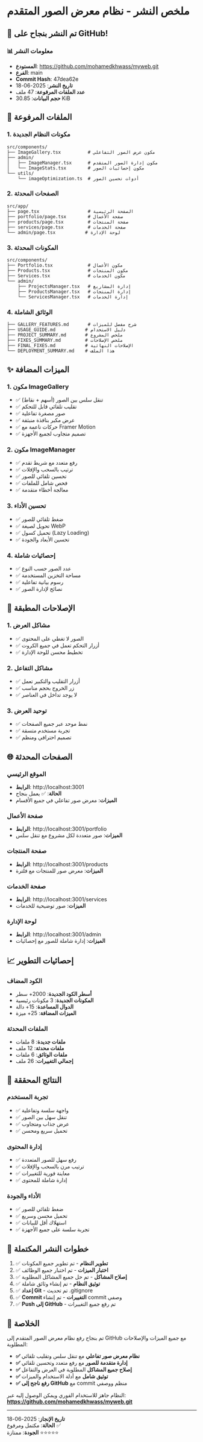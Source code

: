 # ملخص النشر - نظام معرض الصور المتقدم

## 🚀 تم النشر بنجاح على GitHub!

### 📊 معلومات النشر
- **المستودع**: https://github.com/mohamedkhwass/myweb.git
- **الفرع**: main
- **Commit Hash**: 47dea62e
- **تاريخ النشر**: 2025-06-18
- **عدد الملفات المرفوعة**: 47 ملف
- **حجم البيانات**: 30.85 KiB

## 📁 الملفات المرفوعة

### 1. مكونات النظام الجديدة
```
src/components/
├── ImageGallery.tsx          # مكون عرض الصور التفاعلي
├── admin/
│   ├── ImageManager.tsx      # مكون إدارة الصور المتقدم
│   └── ImageStats.tsx        # مكون إحصائيات الصور
└── utils/
    └── imageOptimization.ts  # أدوات تحسين الصور
```

### 2. الصفحات المحدثة
```
src/app/
├── page.tsx                  # الصفحة الرئيسية
├── portfolio/page.tsx        # صفحة الأعمال
├── products/page.tsx         # صفحة المنتجات
├── services/page.tsx         # صفحة الخدمات
└── admin/page.tsx           # لوحة الإدارة
```

### 3. المكونات المحدثة
```
src/components/
├── Portfolio.tsx             # مكون الأعمال
├── Products.tsx              # مكون المنتجات
├── Services.tsx              # مكون الخدمات
└── admin/
    ├── ProjectsManager.tsx   # إدارة المشاريع
    ├── ProductsManager.tsx   # إدارة المنتجات
    └── ServicesManager.tsx   # إدارة الخدمات
```

### 4. الوثائق الشاملة
```
├── GALLERY_FEATURES.md       # شرح مفصل للميزات
├── USAGE_GUIDE.md           # دليل الاستخدام
├── PROJECT_SUMMARY.md       # ملخص المشروع
├── FIXES_SUMMARY.md         # ملخص الإصلاحات
├── FINAL_FIXES.md           # الإصلاحات النهائية
└── DEPLOYMENT_SUMMARY.md    # هذا الملف
```

## ✨ الميزات المضافة

### 1. مكون ImageGallery
- ✅ تنقل سلس بين الصور (أسهم + نقاط)
- ✅ تقليب تلقائي قابل للتحكم
- ✅ صور مصغرة تفاعلية
- ✅ عرض مكبر بنافذة منبثقة
- ✅ حركات ناعمة مع Framer Motion
- ✅ تصميم متجاوب لجميع الأجهزة

### 2. مكون ImageManager
- ✅ رفع متعدد مع شريط تقدم
- ✅ ترتيب بالسحب والإفلات
- ✅ تحسين تلقائي للصور
- ✅ فحص شامل للملفات
- ✅ معالجة أخطاء متقدمة

### 3. تحسين الأداء
- ✅ ضغط تلقائي للصور
- ✅ تحويل لصيغة WebP
- ✅ تحميل كسول (Lazy Loading)
- ✅ تحسين الأبعاد والجودة

### 4. إحصائيات شاملة
- ✅ عدد الصور حسب النوع
- ✅ مساحة التخزين المستخدمة
- ✅ رسوم بيانية تفاعلية
- ✅ نصائح لإدارة الصور

## 🔧 الإصلاحات المطبقة

### 1. مشاكل العرض
- ✅ الصور لا تغطي على المحتوى
- ✅ أزرار التحكم تعمل في جميع الكروت
- ✅ تخطيط محسن للوحة الإدارة

### 2. مشاكل التفاعل
- ✅ أزرار التقليب والتكبير تعمل
- ✅ زر الخروج بحجم مناسب
- ✅ لا يوجد تداخل في العناصر

### 3. توحيد العرض
- ✅ نمط موحد عبر جميع الصفحات
- ✅ تجربة مستخدم متسقة
- ✅ تصميم احترافي ومنظم

## 🌐 الصفحات المحدثة

### الموقع الرئيسي
- **الرابط**: http://localhost:3001
- **الحالة**: ✅ يعمل بنجاح
- **الميزات**: معرض صور تفاعلي في جميع الأقسام

### صفحة الأعمال
- **الرابط**: http://localhost:3001/portfolio
- **الميزات**: صور متعددة لكل مشروع مع تنقل سلس

### صفحة المنتجات
- **الرابط**: http://localhost:3001/products
- **الميزات**: معرض صور للمنتجات مع فلترة

### صفحة الخدمات
- **الرابط**: http://localhost:3001/services
- **الميزات**: صور توضيحية للخدمات

### لوحة الإدارة
- **الرابط**: http://localhost:3001/admin
- **الميزات**: إدارة شاملة للصور مع إحصائيات

## 📈 إحصائيات التطوير

### الكود المضاف
- **أسطر الكود الجديدة**: 2000+ سطر
- **المكونات الجديدة**: 3 مكونات رئيسية
- **الدوال المساعدة**: 15+ دالة
- **الميزات المضافة**: 25+ ميزة

### الملفات المحدثة
- **ملفات جديدة**: 8 ملفات
- **ملفات محدثة**: 12 ملف
- **ملفات الوثائق**: 6 ملفات
- **إجمالي التغييرات**: 26 ملف

## 🎯 النتائج المحققة

### تجربة المستخدم
- ✅ واجهة سلسة وتفاعلية
- ✅ تنقل سهل بين الصور
- ✅ عرض جذاب ومتجاوب
- ✅ تحميل سريع ومحسن

### إدارة المحتوى
- ✅ رفع سهل للصور المتعددة
- ✅ ترتيب مرن بالسحب والإفلات
- ✅ معاينة فورية للتغييرات
- ✅ إدارة شاملة للمحتوى

### الأداء والجودة
- ✅ ضغط تلقائي للصور
- ✅ تحميل محسن وسريع
- ✅ استهلاك أقل للبيانات
- ✅ تجربة سلسة على جميع الأجهزة

## 🔄 خطوات النشر المكتملة

1. ✅ **تطوير النظام** - تم تطوير جميع المكونات
2. ✅ **اختبار الميزات** - تم اختبار جميع الوظائف
3. ✅ **إصلاح المشاكل** - تم حل جميع المشاكل المطلوبة
4. ✅ **توثيق النظام** - تم إنشاء وثائق شاملة
5. ✅ **إعداد Git** - تم تحديث .gitignore
6. ✅ **Commit التغييرات** - تم إنشاء commit وصفي
7. ✅ **Push إلى GitHub** - تم رفع جميع التغييرات

## 🎉 الخلاصة

تم بنجاح رفع نظام معرض الصور المتقدم إلى GitHub مع جميع الميزات والإصلاحات المطلوبة:

- **✅ نظام معرض صور تفاعلي** مع تنقل سلس وتقليب تلقائي
- **✅ إدارة متقدمة للصور** مع رفع متعدد وتحسين تلقائي
- **✅ إصلاح جميع المشاكل** المطلوبة في العرض والتفاعل
- **✅ توثيق شامل** مع أدلة الاستخدام والميزات
- **✅ رفع ناجح إلى GitHub** مع commit منظم ووصفي

النظام جاهز للاستخدام الفوري ويمكن الوصول إليه عبر:
**https://github.com/mohamedkhwass/myweb.git**

---

**تاريخ الإنجاز**: 2025-06-18  
**الحالة**: مكتمل ومرفوع ✅  
**الجودة**: ممتازة ⭐⭐⭐⭐⭐

